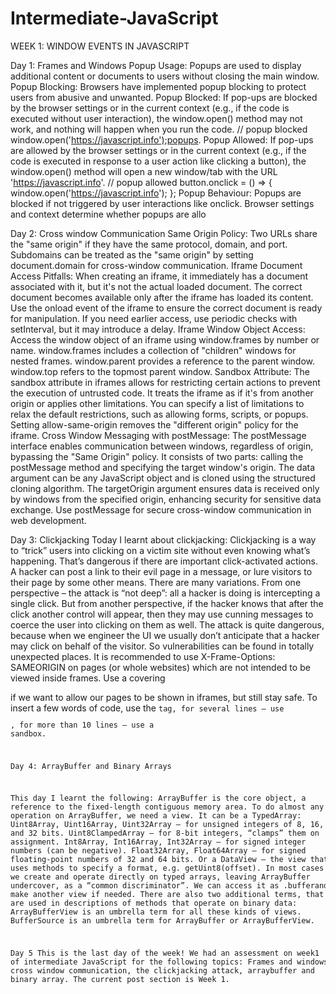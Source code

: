 # Intermediate-JavaScript
WEEK 1: WINDOW EVENTS IN JAVASCRIPT
          
   Day 1: Frames and Windows
   Popup Usage:
Popups are used to display additional content or documents to users without closing the main window.
Popup Blocking:
Browsers have implemented popup blocking to protect users from abusive and unwanted.
Popup Blocked:
If pop-ups are blocked by the browser settings or in the current context (e.g., if the code is executed without user interaction), the window.open() method may not work, and nothing will happen when you run the code.
// popup blocked
window.open('https://javascript.info');popups.
Popup Allowed:
If pop-ups are allowed by the browser settings or in the current context (e.g., if the code is executed in response to a user action like clicking a button), the window.open() method will open a new window/tab with the URL 'https://javascript.info'.
// popup allowed
button.onclick = () => {
window.open('https://javascript.info');
};
Popup Behaviour:
Popups are blocked if not triggered by user interactions like onclick.
Browser settings and context determine whether popups are allo

Day 2: Cross window Communication
Same Origin Policy:
Two URLs share the "same origin" if they have the same protocol, domain, and port.
Subdomains can be treated as the "same origin" by setting document.domain for cross-window communication.
Iframe Document Access Pitfalls:
When creating an iframe, it immediately has a document associated with it, but it's not the actual loaded document.
The correct document becomes available only after the iframe has loaded its content.
Use the onload event of the iframe to ensure the correct document is ready for manipulation.
If you need earlier access, use periodic checks with setInterval, but it may introduce a delay.
Iframe Window Object Access:
Access the window object of an iframe using window.frames by number or name.
window.frames includes a collection of "children" windows for nested frames.
window.parent provides a reference to the parent window.
window.top refers to the topmost parent window.
Sandbox Attribute:
The sandbox attribute in iframes allows for restricting certain actions to prevent the execution of untrusted code.
It treats the iframe as if it's from another origin or applies other limitations.
You can specify a list of limitations to relax the default restrictions, such as allowing forms, scripts, or popups.
Setting allow-same-origin removes the "different origin" policy for the iframe.
Cross Window Messaging with postMessage:
The postMessage interface enables communication between windows, regardless of origin, bypassing the "Same Origin" policy.
It consists of two parts: calling the postMessage method and specifying the target window's origin.
The data argument can be any JavaScript object and is cloned using the structured cloning algorithm.
The targetOrigin argument ensures data is received only by windows from the specified origin, enhancing security for sensitive data exchange.
Use postMessage for secure cross-window communication in web development.

Day 3: Clickjacking
Today I learnt about clickjacking:
Clickjacking is a way to “trick” users into clicking on a victim site without even knowing what’s happening. That’s dangerous if there are important click-activated actions.
A hacker can post a link to their evil page in a message, or lure visitors to their page by some other means. There are many variations.
From one perspective – the attack is “not deep”: all a hacker is doing is intercepting a single click. But from another perspective, if the hacker knows that after the click another control will appear, then they may use cunning messages to coerce the user into clicking on them as well.
The attack is quite dangerous, because when we engineer the UI we usually don’t anticipate that a hacker may click on behalf of the visitor. So vulnerabilities can be found in totally unexpected places.
It is recommended to use X-Frame-Options: SAMEORIGIN on pages (or whole websites) which are not intended to be viewed inside frames.
Use a covering <div> if we want to allow our pages to be shown in iframes, but still stay safe. To insert a few words of code, use the <code>tag, for several lines – use <pre>, for more than 10 lines – use a sandbox.

Day 4: ArrayBuffer and Binary Arrays

This day I learnt the following:
ArrayBuffer is the core object, a reference to the fixed-length contiguous memory area.
To do almost any operation on ArrayBuffer, we need a view.
It can be a TypedArray:
Uint8Array, Uint16Array, Uint32Array – for unsigned integers of 8, 16, and 32 bits.
Uint8ClampedArray – for 8-bit integers, “clamps” them on assignment.
Int8Array, Int16Array, Int32Array – for signed integer numbers (can be negative).
Float32Array, Float64Array – for signed floating-point numbers of 32 and 64 bits.
Or a DataView – the view that uses methods to specify a format, e.g. getUint8(offset).
In most cases we create and operate directly on typed arrays, leaving ArrayBuffer undercover, as a “common discriminator”. We can access it as .bufferand make another view if needed.
There are also two additional terms, that are used in descriptions of methods that operate on binary data:
ArrayBufferView is an umbrella term for all these kinds of views.
BufferSource is an umbrella term for ArrayBuffer or ArrayBufferView.

 Day 5
 This is the last day of the week! We had an assessment on week1 of intermediate JavaScript for the following topics: Frames and windows, cross window communication, the clickjacking attack, arraybuffer and binary array.
The current post section is Week 1.
